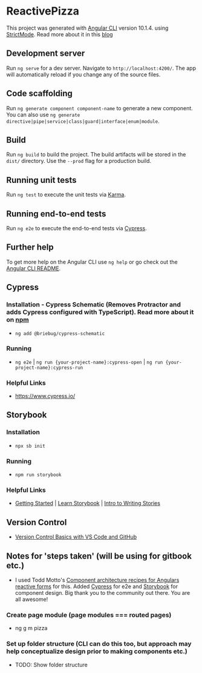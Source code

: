 # ReactivePizza

This project was generated with [Angular CLI](https://github.com/angular/angular-cli) version 10.1.4. using [StrictMode](https://angular.io/guide/strict-mode). Read more about it in this [blog](https://blog.angular.io/angular-cli-strict-mode-c94ba5965f63)

## Development server

Run `ng serve` for a dev server. Navigate to `http://localhost:4200/`. The app will automatically reload if you change any of the source files.

## Code scaffolding

Run `ng generate component component-name` to generate a new component. You can also use `ng generate directive|pipe|service|class|guard|interface|enum|module`.

## Build

Run `ng build` to build the project. The build artifacts will be stored in the `dist/` directory. Use the `--prod` flag for a production build.

## Running unit tests

Run `ng test` to execute the unit tests via [Karma](https://karma-runner.github.io).

## Running end-to-end tests

Run `ng e2e` to execute the end-to-end tests via [Cypress](https://www.cypress.io/).

## Further help

To get more help on the Angular CLI use `ng help` or go check out the [Angular CLI README](https://github.com/angular/angular-cli/blob/master/README.md).

## Cypress

### Installation - Cypress Schematic (Removes Protractor and adds Cypress configured with TypeScript). Read more about it on [npm](https://www.npmjs.com/package/@briebug/cypress-schematic)

- `ng add @briebug/cypress-schematic`

### Running

- `ng e2e` | `ng run {your-project-name}:cypress-open` | `ng run {your-project-name}:cypress-run`

### Helpful Links

- https://www.cypress.io/

## Storybook

### Installation

- `npx sb init`

### Running

- `npm run storybook`

### Helpful Links

- [Getting Started](https://storybook.js.org/docs/angular/get-started/install) | [Learn Storybook](https://www.learnstorybook.com/) | [Intro to Writing Stories](https://storybook.js.org/docs/angular/writing-stories/introduction)

## Version Control

- [Version Control Basics with VS Code and GitHub](https://medium.com/@brygrill/version-control-basics-with-github-and-vs-code-1c1906cadd33#:~:text=When%20you%20open%20a%20project,left%20corner%20of%20your%20window.&text=If%20you%20click%20on,branches%20that%20you%20can%20checkout)

## Notes for 'steps taken' (will be using for gitbook etc.)

- I used Todd Motto's [Component architecture recipes for Angulars reactive forms](https://ultimatecourses.com/blog/component-architecture-reactive-forms-angular) for this. Added [Cypress](https://www.cypress.io/) for e2e and [Storybook](https://storybook.js.org/docs/angular/get-started/introduction) for component design. Big thank you to the community out there. You are all awesome!

### Create page module (page modules === routed pages)

- ng g m pizza

### Set up folder structure (CLI can do this too, but approach may help conceptualize design prior to making components etc.)

- TODO: Show folder structure
